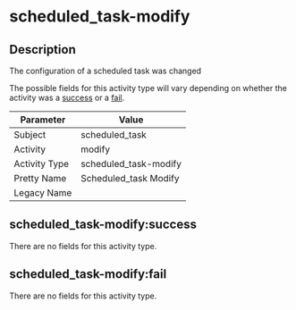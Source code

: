 scheduled_task-modify
=====================

Description
-----------
The configuration of a scheduled task was changed

The possible fields for this activity type will vary depending on whether the activity was a [success](#scheduled_task-modifysuccess) or a [fail](#scheduled_task-modifyfail).

| Parameter     | Value                 |
| ------------- | --------------------- |
| Subject       | scheduled_task        |
| Activity      | modify                |
| Activity Type | scheduled_task-modify |
| Pretty Name   | Scheduled_task Modify |
| Legacy Name   |                       |

scheduled_task-modify:success
-----------------------------

There are no fields for this activity type.


scheduled_task-modify:fail
--------------------------

There are no fields for this activity type.
